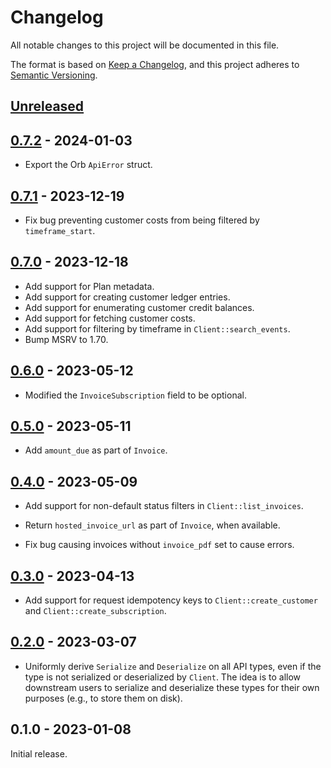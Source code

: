 # Changelog

All notable changes to this project will be documented in this file.

The format is based on [Keep a Changelog], and this project adheres to [Semantic
Versioning].

<!-- #release:next-header -->

## [Unreleased] <!-- #release:date -->

## [0.7.2] - 2024-01-03

* Export the Orb `ApiError` struct.

## [0.7.1] - 2023-12-19

* Fix bug preventing customer costs from being filtered by `timeframe_start`.

## [0.7.0] - 2023-12-18

* Add support for Plan metadata.
* Add support for creating customer ledger entries.
* Add support for enumerating customer credit balances.
* Add support for fetching customer costs.
* Add support for filtering by timeframe in `Client::search_events`.
* Bump MSRV to 1.70.

## [0.6.0] - 2023-05-12

* Modified the `InvoiceSubscription` field to be optional.

## [0.5.0] - 2023-05-11

* Add `amount_due` as part of `Invoice`.

## [0.4.0] - 2023-05-09

* Add support for non-default status filters in `Client::list_invoices`.

* Return `hosted_invoice_url` as part of `Invoice`, when available.

* Fix bug causing invoices without `invoice_pdf` set to cause errors.

## [0.3.0] - 2023-04-13

* Add support for request idempotency keys to `Client::create_customer` and
  `Client::create_subscription`.

## [0.2.0] - 2023-03-07

* Uniformly derive `Serialize` and `Deserialize` on all API types, even if the
  type is not serialized or deserialized by `Client`. The idea is to allow
  downstream users to serialize and deserialize these types for their own
  purposes (e.g., to store them on disk).

## 0.1.0 - 2023-01-08

Initial release.

<!-- #release:next-url -->
[Unreleased]: https://github.com/MaterializeInc/rust-orb-billing/compare/v0.7.2...HEAD
[0.7.2]: https://github.com/MaterializeInc/rust-orb-billing/compare/v0.7.1...v0.7.2
[0.7.1]: https://github.com/MaterializeInc/rust-orb-billing/compare/v0.7.0...v0.7.1
[0.7.0]: https://github.com/MaterializeInc/rust-orb-billing/compare/v0.6.0...v0.7.0
[0.6.0]: https://github.com/MaterializeInc/rust-orb-billing/compare/v0.5.0...v0.6.0
[0.5.0]: https://github.com/MaterializeInc/rust-orb-billing/compare/v0.4.0...v0.5.0
[0.4.0]: https://github.com/MaterializeInc/rust-orb-billing/compare/v0.3.0...v0.4.0
[0.3.0]: https://github.com/MaterializeInc/rust-orb-billing/compare/v0.2.0...v0.3.0
[0.2.0]: https://github.com/MaterializeInc/rust-orb-billing/compare/v0.1.0...v0.2.0

[Keep a Changelog]: https://keepachangelog.com/en/1.0.0/
[Semantic Versioning]: https://semver.org/spec/v2.0.0.html
